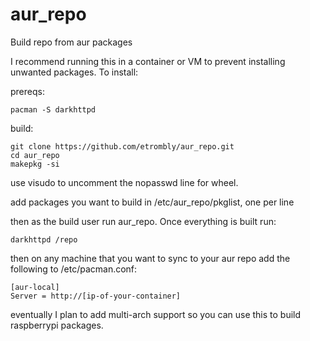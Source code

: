 # aur_repo
Build repo from aur packages

I recommend running this in a container or VM to prevent installing unwanted packages. To install:

prereqs:
```
pacman -S darkhttpd
```

build:
```
git clone https://github.com/etrombly/aur_repo.git
cd aur_repo
makepkg -si
```

use visudo to uncomment the nopasswd line for wheel.

add packages you want to build in /etc/aur_repo/pkglist, one per line

then as the build user run aur_repo. Once everything is built run:
```
darkhttpd /repo
```

then on any machine that you want to sync to your aur repo add the following to /etc/pacman.conf:
```
[aur-local]
Server = http://[ip-of-your-container]
```

eventually I plan to add multi-arch support so you can use this to build raspberrypi packages.
